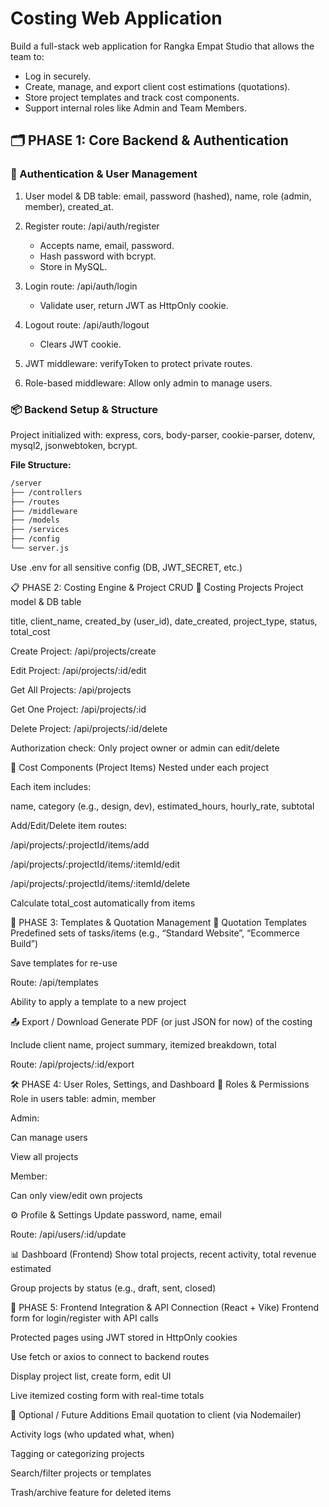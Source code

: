 # Costing Web Application

Build a full-stack web application for Rangka Empat Studio that allows the team to:

- Log in securely.
- Create, manage, and export client cost estimations (quotations).
- Store project templates and track cost components.
- Support internal roles like Admin and Team Members.

## 🗂️ PHASE 1: Core Backend & Authentication

### 🔐 Authentication & User Management

1. User model & DB table: email, password (hashed), name, role (admin, member), created_at.
2. Register route: /api/auth/register

   - Accepts name, email, password.
   - Hash password with bcrypt.
   - Store in MySQL.

3. Login route: /api/auth/login

   - Validate user, return JWT as HttpOnly cookie.

4. Logout route: /api/auth/logout

   - Clears JWT cookie.

5. JWT middleware: verifyToken to protect private routes.
6. Role-based middleware: Allow only admin to manage users.

### 📦 Backend Setup & Structure

Project initialized with: express, cors, body-parser, cookie-parser, dotenv, mysql2, jsonwebtoken, bcrypt.

**File Structure:**

```bash
/server
├── /controllers
├── /routes
├── /middleware
├── /models
├── /services
├── /config
└── server.js
```

Use .env for all sensitive config (DB, JWT_SECRET, etc.)

📋 PHASE 2: Costing Engine & Project CRUD
🧾 Costing Projects
Project model & DB table

title, client_name, created_by (user_id), date_created, project_type, status, total_cost

Create Project: /api/projects/create

Edit Project: /api/projects/:id/edit

Get All Projects: /api/projects

Get One Project: /api/projects/:id

Delete Project: /api/projects/:id/delete

Authorization check: Only project owner or admin can edit/delete

🧩 Cost Components (Project Items)
Nested under each project

Each item includes:

name, category (e.g., design, dev), estimated_hours, hourly_rate, subtotal

Add/Edit/Delete item routes:

/api/projects/:projectId/items/add

/api/projects/:projectId/items/:itemId/edit

/api/projects/:projectId/items/:itemId/delete

Calculate total_cost automatically from items

💼 PHASE 3: Templates & Quotation Management
📑 Quotation Templates
Predefined sets of tasks/items (e.g., “Standard Website”, “Ecommerce Build”)

Save templates for re-use

Route: /api/templates

Ability to apply a template to a new project

📤 Export / Download
Generate PDF (or just JSON for now) of the costing

Include client name, project summary, itemized breakdown, total

Route: /api/projects/:id/export

🛠️ PHASE 4: User Roles, Settings, and Dashboard
👥 Roles & Permissions
Role in users table: admin, member

Admin:

Can manage users

View all projects

Member:

Can only view/edit own projects

⚙️ Profile & Settings
Update password, name, email

Route: /api/users/:id/update

📊 Dashboard (Frontend)
Show total projects, recent activity, total revenue estimated

Group projects by status (e.g., draft, sent, closed)

🧪 PHASE 5: Frontend Integration & API Connection (React + Vike)
Frontend form for login/register with API calls

Protected pages using JWT stored in HttpOnly cookies

Use fetch or axios to connect to backend routes

Display project list, create form, edit UI

Live itemized costing form with real-time totals

🧰 Optional / Future Additions
Email quotation to client (via Nodemailer)

Activity logs (who updated what, when)

Tagging or categorizing projects

Search/filter projects or templates

Trash/archive feature for deleted items
